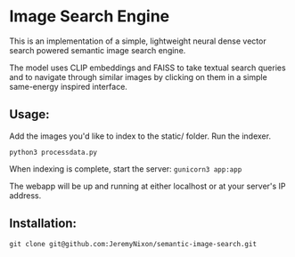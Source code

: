 # Image Search Engine

This is an implementation of a simple, lightweight neural dense vector search powered semantic image search engine.

The model uses CLIP embeddings and FAISS to take textual search queries and to navigate through similar images by clicking on them in a simple same-energy inspired interface.

## Usage:
Add the images you'd like to index to the static/ folder.
Run the indexer.

```python3 processdata.py```

When indexing is complete, start the server:
```gunicorn3 app:app```

The webapp will be up and running at either localhost or at your server's IP address.

## Installation:

```git clone git@github.com:JeremyNixon/semantic-image-search.git```
